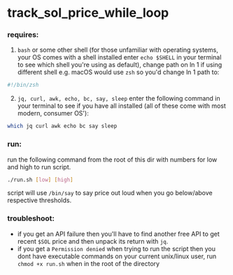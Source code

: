 # track_sol_price_while_loop
### requires:
1. `bash` or some other shell (for those unfamiliar with operating systems, your OS comes with a shell installed enter `echo $SHELL` in your terminal to see which shell you're using as default), change path on ln 1 if using different shell e.g. macOS would use `zsh` so you'd change ln 1 path to:
```bash
#!/bin/zsh
```
2. `jq, curl, awk, echo, bc, say, sleep` enter the following command in your terminal to see if you have all installed (all of these come with most modern, consumer OS'):
```bash
which jq curl awk echo bc say sleep
```
### run:
run the following command from the root of this dir with numbers for low and high to run script.
```bash
./run.sh [low] [high]
```
script will use `/bin/say` to say price out loud when you go below/above respective thresholds. 
### troubleshoot:
- if you get an API failure then you'll have to find another free API to get recent `$SOL` price and then unpack its return with `jq`.
- if you get a `Permission denied` when trying to run the script then you dont have executable commands on your current unix/linux user, run `chmod +x run.sh` when in the root of the directory